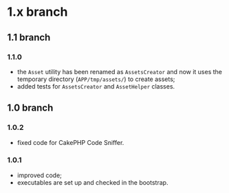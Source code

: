 # 1.x branch
## 1.1 branch
### 1.1.0
* the `Asset` utility has been renamed as `AssetsCreator` and now it uses the
    temporary directory (`APP/tmp/assets/`) to create assets;
* added tests for `AssetsCreator` and `AssetHelper` classes.

## 1.0 branch
### 1.0.2
* fixed code for CakePHP Code Sniffer.

### 1.0.1
* improved code;
* executables are set up and checked in the bootstrap.